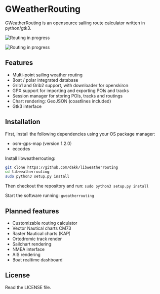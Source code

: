# GWeatherRouting

GWeatherRouting is an opensource sailing route calculator written in python/gtk3.

![Routing in progress](https://github.com/dakk/gweatherrouting/raw/master/media/routing_process.gif)

![Routing in progress](https://github.com/dakk/gweatherrouting/raw/master/media/routing_process2.png)

## Features

- Multi-point sailing weather routing
- Boat / polar integrated database
- Grib1 and Grib2 support, with downloader for openskiron
- GPX support for importing and exporting POIs and tracks
- Session manager for storing POIs, tracks and routings
- Chart rendering: GeoJSON (coastlines included)
- Gtk3 interface



## Installation

First, install the following dependencies using your OS package manager:
- osm-gps-map (version 1.2.0)
- eccodes

Install libweatherrouting:

```bash
git clone https://github.com/dakk/libweatherrouting
cd libweatherrouting
sudo python3 setup.py install
```

Then checkout the repository and run:
```sudo python3 setup.py install```

Start the software running:
```gweatherrouting```


## Planned features

- Customizable routing calculator
- Vector Nautical charts CM73
- Raster Nautical charts (KAP)
- Ortodromic track render
- Sailchart rendering
- NMEA interface
- AIS rendering
- Boat realtime dashboard


## License

Read the LICENSE file.

